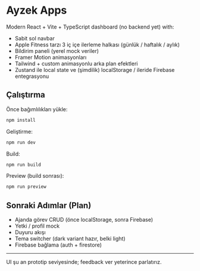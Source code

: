 # Ayzek Apps

Modern React + Vite + TypeScript dashboard (no backend yet) with:
- Sabit sol navbar
- Apple Fitness tarzı 3 iç içe ilerleme halkası (günlük / haftalık / aylık)
- Bildirim paneli (yerel mock veriler)
- Framer Motion animasyonları
- Tailwind + custom animasyonlu arka plan efektleri
- Zustand ile local state ve (şimdilik) localStorage / ileride Firebase entegrasyonu

## Çalıştırma

Önce bağımlılıkları yükle:
```bash
npm install
```
Geliştirme:
```bash
npm run dev
```

Build:
```bash
npm run build
```

Preview (build sonrası):
```bash
npm run preview
```

## Sonraki Adımlar (Plan)
- Ajanda görev CRUD (önce localStorage, sonra Firebase)
- Yetki / profil mock
- Duyuru akışı
- Tema switcher (dark variant hazır, belki light)
- Firebase bağlama (auth + firestore)

---
UI şu an prototip seviyesinde; feedback ver yeterince parlatırız.
